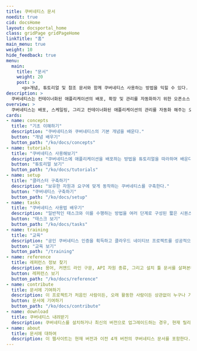 ```yaml
---
title: 쿠버네티스 문서
noedit: true
cid: docsHome
layout: docsportal_home
class: gridPage gridPageHome
linkTitle: "홈"
main_menu: true
weight: 10
hide_feedback: true
menu:
  main:
    title: "문서"
    weight: 20
    post: >
      <p>개념, 튜토리얼 및 참조 문서와 함께 쿠버네티스 사용하는 방법을 익힐 수 있다. 또한, <a href="/editdocs/" data-auto-burger-exclude data-proofer-ignore>문서에 기여하는 것도 도움을 줄 수 있다</a>!</p>
description: >
  쿠버네티스는 컨테이너화된 애플리케이션의 배포, 확장 및 관리를 자동화하기 위한 오픈소스 컨테이너 오케스트레이션 엔진이다. 오픈소스 프로젝트는 Cloud Native Computing Foundation에서 주관한다.
overview: >
  쿠버네티스는 배포, 스케일링, 그리고 컨테이너화된 애플리케이션의 관리를 자동화 해주는 오픈 소스 컨테이너 오케스트레이션 엔진이다. 본 오픈 소스 프로젝트는 Cloud Native Computing Foundation(<a href="https://www.cncf.io/about">CNCF</a>)가 주관한다.
cards:
- name: concepts
  title: "기초 이해하기"
  description: "쿠버네티스와 쿠버네티스의 기본 개념을 배운다."
  button: "개념 배우기"
  button_path: "/ko/docs/concepts"
- name: tutorials
  title: "쿠버네티스 사용해보기"
  description: "쿠버네티스에 애플리케이션을 배포하는 방법을 튜토리얼을 따라하며 배운다."
  button: "튜토리얼 보기"
  button_path: "/ko/docs/tutorials"
- name: setup
  title: "클러스터 구축하기"
  description: "보유한 자원과 요구에 맞게 동작하는 쿠버네티스를 구축한다."
  button: "쿠버네티스 구축하기"
  button_path: "/ko/docs/setup"
- name: tasks
  title: "쿠버네티스 사용법 배우기"
  description: "일반적인 태스크와 이를 수행하는 방법을 여러 단계로 구성된 짧은 시퀀스를 통해 살펴본다."
  button: "태스크 보기"
  button_path: "/ko/docs/tasks"
- name: training
  title: "교육"
  description: "공인 쿠버네티스 인증을 획득하고 클라우드 네이티브 프로젝트를 성공적으로 수행하세요!"
  button: "교육 보기"
  button_path: "/training"  
- name: reference
  title: 레퍼런스 정보 찾기
  description: 용어, 커맨드 라인 구문, API 자원 종류, 그리고 설치 툴 문서를 살펴본다.
  button: 레퍼런스 보기
  button_path: "/ko/docs/reference"
- name: contribute
  title: 문서에 기여하기
  description: 이 프로젝트가 처음인 사람이든, 오래 활동한 사람이든 상관없이 누구나 기여할 수 있다.
  button: 문서에 기여하기
  button_path: "/ko/docs/contribute"
- name: download
  title: 쿠버네티스 내려받기
  description: 쿠버네티스를 설치하거나 최신의 버전으로 업그레이드하는 경우, 현재 릴리스 노트를 참고한다.
- name: about
  title: 문서에 대하여
  description: 이 웹사이트는 현재 버전과 이전 4개 버전의 쿠버네티스 문서를 포함한다.
---
```


